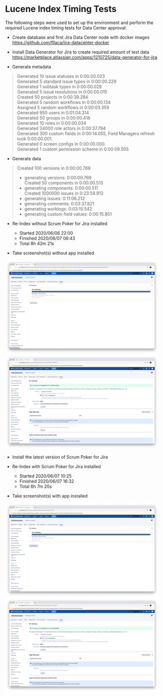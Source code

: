 Lucene Index Timing Tests
=========================

The following steps were used to set up the environment and perform the required Lucene index timing tests for Data Center approval:

* Create database and first Jira Data Center node with docker images    
  https://github.com/fllaca/jira-datacenter-docker

* Install Data Generator for Jira to create required amount of test data    
  https://marketplace.atlassian.com/apps/1210725/data-generator-for-jira

* Generate metadata

> Generated 10 issue statuses in 0:00:00.023    
> Generated 5 standard issue types in 0:00:00.229    
> Generated 1 subtask types in 0:00:00.029    
> Generated 5 issue resolutions in 0:00:00.015    
> Created 50 projects in 0:00:39.284    
> Generated 5 random workflows in 0:00:00.134    
> Assigned 5 random workflows in 0:00:03.359    
> Generated 950 users in 0:01:04.314    
> Generated 50 groups in 0:00:00.418    
> Generated 10 roles in 0:00:00.034    
> Generated 34000 role actors in 0:00:37.794    
> Generated 300 custom fields in 0:00:14.055, Field Managers refresh took 0:00:00.001.    
> Generated 0 screen configs in 0:00:00.000.    
> Generated 1 custom permission scheme in 0:00:09.505

* Generate data

> Created 100 versions in 0:00:00.769    
> - generating versions: 0:00:00.769    
> Created 50 components in 0:00:00.513    
> - generating components: 0:00:00.511    
> Created 1000000 issues in 0:23:59.913    
> - generating issues: 0:11:06.212    
> - generating comments: 0:03:37.821    
> - generating worklogs: 0:03:15.542    
> - generating custom field values: 0:00:15.851    

* Re-Index without Scrum Poker for Jira installed

    * Started  2020/06/06 22:00
    * Finished 2020/06/07 06:43
    * Total    8h 42m 21s

* Take screenshot(s) without app installed

![without app installed](2020-06-07-reindex-without-app-installed.png?raw=true)
![without app installed](2020-06-07-index-without-app-installed.png?raw=true)

* Install the latest version of Scrum Poker for Jira

* Re-Index with Scrum Poker for Jira installed

   * Started   2020/06/07 10:25
   * Finished  2020/06/07 16:32
   * Total     6h 7m 20s

* Take screenshot(s) with app installed

![with app installed](2020-06-07-reindex-with-app-installed.png?raw=true)
![with app installed](2020-06-07-index-with-app-installed.png?raw=true)
